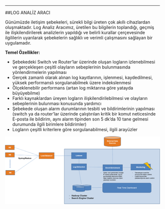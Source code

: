 - - -
##LOG ANALİZ ARACI

Günümüzde iletişim şebekeleri, sürekli bilgi üreten çok akıllı cihazlardan oluşmaktadır. Log Analiz Aracımız, üretilen bu bilgilerin toplandığı, geçmiş ile ilişkilendirilerek analizlerin yapıldığı ve belirli kurallar çerçevesinde ilgililerin uyarılarak şebekelerin sağlıklı ve verimli çalışmasını sağlayan bir uygulamadır. 


**Temel Özellikler:**  

- Şebekedeki Switch ve Router’lar üzerinde oluşan logların izlenebilmesi ve gerçekleşen çeşitli olayların sebeplerinin bulunmasında yönlendirmelerin yapılması
- Gerçek zamanlı olarak alınan log kayıtlarının, işlenmesi, kaydedilmesi, yüksek performanslı sorgulanabilmek üzere indekslenmesi
- Ölçeklenebilir performans (artan log miktarına göre yatayda büyüyebilme)
- Farklı kaynaklardan üreyen logların ilişkilendirilebilmesi ve olayların sebeplerinin bulunması konusunda yardımcı
- Şebekede oluşan alarm durumlarının tesbiti ve bildirimlerinin yapılması (switch ya da router’lar üzerinde çalıştırılan kritik bir komut neticesinde E-posta ile bildirim, aynı alarm tipinden son 5 dk’da 10 tane gelmesi durumunda ilgili birimlere bildirimler)
- Logların çeşitli kriterlere göre sorgulanabilmesi, ilgili arayüzler


![LogAnalizAracı_TemelÖzellikler](/static/uploads/page/tr/LogAnalizAraci_TemelOzellikler.png)
